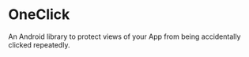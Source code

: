 # OneClick
An Android library to protect views of your App from being accidentally clicked repeatedly.
